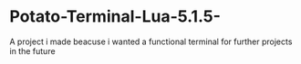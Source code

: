 # Potato-Terminal-Lua-5.1.5-
A project i made beacuse i wanted a functional terminal for further projects in the future
